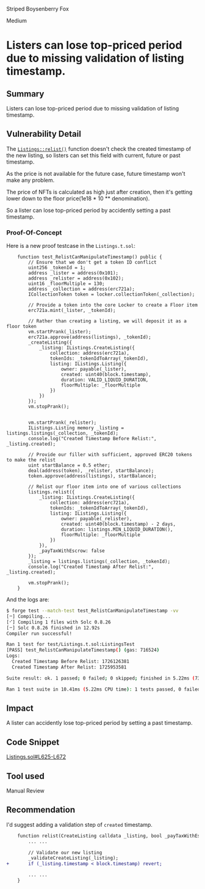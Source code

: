 Striped Boysenberry Fox

Medium

# Listers can lose top-priced period due to missing validation of listing timestamp.

## Summary

Listers can lose top-priced period due to missing validation of listing timestamp.

## Vulnerability Detail

The [`Listings::relist()`](https://github.com/sherlock-audit/2024-08-flayer/blob/main/flayer/src/contracts/Listings.sol#L625-L672) function doesn't check the created timestamp of the new listing, so listers can set this field with current, future or past timestamp.

As the price is not available for the future case, future timestamp won't make any problem.

The price of NFTs is calculated as high just after creation, then it's getting lower down to the floor price(1e18 * 10 ** denomination).

So a lister can lose top-priced period by accidently setting a past timestamp.

### Proof-Of-Concept

Here is a new proof testcase in the `Listings.t.sol`:

```solidity
    function test_RelistCanManipulateTimestamp() public {
        // Ensure that we don't get a token ID conflict
        uint256 _tokenId = 1;
        address _lister = address(0x101);
        address _relister = address(0x102);
        uint16 _floorMultiple = 130;
        address _collection = address(erc721a);
        ICollectionToken token = locker.collectionToken(_collection);

        // Provide a token into the core Locker to create a Floor item
        erc721a.mint(_lister, _tokenId);

        // Rather than creating a listing, we will deposit it as a floor token
        vm.startPrank(_lister);
        erc721a.approve(address(listings), _tokenId);
        _createListing({
            _listing: IListings.CreateListing({
                collection: address(erc721a),
                tokenIds: _tokenIdToArray(_tokenId),
                listing: IListings.Listing({
                    owner: payable(_lister),
                    created: uint40(block.timestamp),
                    duration: VALID_LIQUID_DURATION,
                    floorMultiple: _floorMultiple
                })
            })
        });
        vm.stopPrank();


        vm.startPrank(_relister);
        IListings.Listing memory _listing = listings.listings(_collection, _tokenId);
        console.log("Created Timestamp Before Relist:", _listing.created);

        // Provide our filler with sufficient, approved ERC20 tokens to make the relist
        uint startBalance = 0.5 ether;
        deal(address(token), _relister, startBalance);
        token.approve(address(listings), startBalance);

        // Relist our floor item into one of various collections
        listings.relist({
            _listing: IListings.CreateListing({
                collection: address(erc721a),
                tokenIds: _tokenIdToArray(_tokenId),
                listing: IListings.Listing({
                    owner: payable(_relister),
                    created: uint40(block.timestamp) - 2 days,
                    duration: listings.MIN_LIQUID_DURATION(),
                    floorMultiple: _floorMultiple
                })
            }),
            _payTaxWithEscrow: false
        });
        _listing = listings.listings(_collection, _tokenId);
        console.log("Created Timestamp After Relist:", _listing.created);

        vm.stopPrank();
    }
```

And the logs are:

```bash
$ forge test --match-test test_RelistCanManipulateTimestamp -vv
[⠒] Compiling...
[⠊] Compiling 1 files with Solc 0.8.26
[⠒] Solc 0.8.26 finished in 12.92s
Compiler run successful!

Ran 1 test for test/Listings.t.sol:ListingsTest
[PASS] test_RelistCanManipulateTimestamp() (gas: 716524)
Logs:
  Created Timestamp Before Relist: 1726126381
  Created Timestamp After Relist: 1725953581

Suite result: ok. 1 passed; 0 failed; 0 skipped; finished in 5.22ms (730.70µs CPU time)

Ran 1 test suite in 10.41ms (5.22ms CPU time): 1 tests passed, 0 failed, 0 skipped (1 total tests)
```

## Impact

A lister can accidently lose top-priced period by setting a past timestamp.

## Code Snippet

[Listings.sol#L625-L672](https://github.com/sherlock-audit/2024-08-flayer/blob/main/flayer/src/contracts/Listings.sol#L625-L672)

## Tool used

Manual Review

## Recommendation

I'd suggest adding a validation step of `created` timestamp.

```diff
    function relist(CreateListing calldata _listing, bool _payTaxWithEscrow) public nonReentrant lockerNotPaused {
        ... ...

        // Validate our new listing
        _validateCreateListing(_listing);
+       if (_listing.timestamp < block.timestamp) revert;

        ... ...
    }
```
